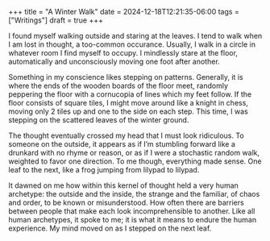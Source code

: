 +++
title = "A Winter Walk"
date = 2024-12-18T12:21:35-06:00
tags = ["Writings"]
draft = true
+++



I found myself walking outside and staring at the leaves. I tend to walk when I am lost in thought, a too-common occurance. Usually, I walk in a circle in whatever room I find myself to occupy. I mindlessly stare at the floor, automatically and unconsciously moving one foot after another.

Something in my conscience likes stepping on patterns. Generally, it is where the ends of the wooden boards of the floor meet, randomly peppering the floor with a cornucopia of lines which my feet follow. If the floor consists of square tiles, I might move around like a knight in chess, moving only 2 tiles up and one to the side on each step. This time, I was stepping on the scattered leaves of the winter ground.

The thought eventually crossed my head that I must look ridiculous. To someone on the outside, it appears as if I’m stumbling forward like a drunkard with no rhyme or reason, or as if I were a stochastic random walk, weighted to favor one direction. To me though, everything made sense. One leaf to the next, like a frog jumping from lilypad to lilypad.

It dawned on me how within this kernel of thought held a very human archetype: the outside and the inside, the strange and the familiar, of chaos and order, to be known or misunderstood. How often there are barriers between people that make each look incomprehensible to another. Like all human archetypes, it spoke to me; it is what it means to endure the human experience. My mind moved on as I stepped on the next leaf.

